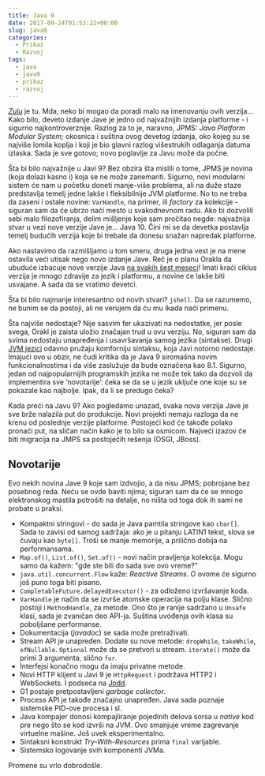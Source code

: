 ```yaml
---
title: Java 9
date: 2017-09-24T01:53:22+00:00
slug: java9
categories:
  - Prikaz
  - Razvoj
tags:
  - java
  - java9
  - prikaz
  - razvoj
---
```


[_Zulu_](http://jdk.java.net/9/) je tu. Mda, neko bi mogao da poradi malo na imenovanju ovih verzija... Kako bilo, deveto izdanje Jave je jedno od najvažnijih izdanja platforme - i sigurno najkontroverznije. Razlog za to je, naravno, JPMS: _Java Platform Modular System;_ okosnica i suština ovog devetog izdanja, oko kojeg su se najviše lomila koplja i koji je bio glavni razlog višestrukih odlaganja datuma izlaska. Sada je sve gotovo; novo poglavlje za Javu može da počne.

<!--more-->

Šta bi bilo najvažnije u Javi 9? Bez obzira šta mislili o tome, JPMS je novina (koja dolazi kasno i) koja se ne može zanemariti. Sigurno, novi modularni sistem će nam u početku doneti manje-više problema, ali na duže staze predstavlja temelj jedne lakše i fleksibilnije JVM platforme. No to ne treba da zaseni i ostale novine: `VarHandle`, na primer, ili _factory_ za kolekcije - siguran sam da će ubrzo naći mesto u svakodnevnom radu. Ako bi dozvolili sebi malo filozofiranja, delim mišljenje koje sam pročitao negde: najvažnija stvar u vezi nove verzije Jave je... Java 10. Čini mi se da devetka postavlja temelj budućih verzija koje bi trebale da donesu snažan napredak platforme.

Ako nastavimo da razmišljamo u tom smeru, druga jedna vest je na mene ostavila veći utisak nego novo izdanje Jave. Reč je o planu Orakla da ubuduće izbacuje nove verzije Java [na svakih šest meseci](http://www.oracle.com/technetwork/java/eol-135779.html)! Imati kraći ciklus verzija je mnogo zdravije za jezik i platformu, a novine će lakše biti usvajane. A sada da se vratimo devetci.

Šta bi bilo najmanje interesantno od novih stvari? `jshell`. Da se razumemo, ne bunim se da postoji, ali ne verujem da ću mu ikada naći primenu.

Šta najviše nedostaje? Nije sasvim fer ukazivati na nedostatke, jer posle svega, Orakl je zaista uložio značajan trud u ovu verziju. No, siguran sam da svima nedostaju unapređenja i usavršavanja samog jezika (sintakse). Drugi [JVM jezici](https://kotlinlang.org) odavno pružaju komforniju sintaksu, koja Javi notorno nedostaje. Imajući ovo u obzir, ne čudi kritika da je Java 9 siromašna novim funkcionalnostima i da više zaslužuje da bude označena kao 8.1. Sigurno, jedan od najpopularnijih programskih jezika ne može tek tako da dozvoli da implementira sve ‘novotarije’: čeka se da se u jezik uključe one koje su se pokazale kao najbolje. Ipak, da li se predugo čeka?

Kada preći na Javu 9? Ako pogledamo unazad, svaka nova verzija Jave je sve brže nalazila put do produkcije. Novi projekti nemaju razloga da ne krenu od poslednje verzije platforme. Postojeći kod će takođe polako pronaći put, na sličan način kako je to bilo sa osmicom. Najveći izazov će biti migracija na JMPS sa postojećih rešenja (OSGI, JBoss).

## Novotarije

Evo nekih novina Jave 9 koje sam izdvojio, a da nisu JPMS; pobrojane bez posebnog reda. Neću se ovde baviti njima; siguran sam da će se mnogo elektronskog mastila potrošiti na detalje, no ništa od toga dok ih sami ne probate u praksi.

  * Kompaktni stringovi - do sada je Java pamtila stringove kao `char[]`. Sada to zavisi od samog sadržaja: ako je u pitanju LATIN1 tekst, slova se čuvaju kao `byte[]`. Troši se manje memorije, a prilično dobija na performansama.
  * `Map.of()`, `List.of()`, `Set.of()` - novi način pravljenja kolekcija. Mogu samo da kažem: "gde ste bili do sada sve ovo vreme?"
  * `java.util.concurrent.Flow` kaže: _Reactive Streams_. O ovome će sigurno još puno toga biti pisano.
  * `CompletableFuture.delayedExecutor()` - za odloženo izvršavanje koda.
  * `VarHandle` je način da se izvrše atomske operacija na polju klase. Slično postoji i `MethodHandle`, za metode. Ono što je ranije sadržano u `Unsafe` klasi, sada je zvaničan deo API-ja. Suština uvođenja ovih klasa su poboljšane performanse.
  * Dokumentacija (_javadoc_) se sada može pretraživati.
  * Stream API je unapređen. Dodate su nove metode: `dropWhile`, `takeWhile`, `ofNullable`. `Optional` može da se pretvori u stream. `iterate()` može da primi 3 argumenta, slično `for`.
  * Interfejsi konačno mogu da imaju privatne metode.
  * Novi HTTP klijent u Javi 9 je `HttpRequest` i podržava HTTP2 i WebSockets. I podseća na [Jodd](https://jodd.org).
  * G1 postaje pretpostavljeni _garbage collector_.
  * Process API je takođe značajno unapređen. Java sada poznaje sistemske PID-ove procesa i sl.
  * Java kompajer donosi kompajliranje pojedinih delova sorsa u _native_ kod pre nego što se kod izvrši na JVM. Ovo smanjuje vreme zagrevanje virtuelne mašine. Još uvek eksperimentalno.
  * Sintaksni konstrukt _Try-With-Resources_ prima `final` varijable.
  * Sistemsko logovanje svih komponenti JVMa.

Promene su vrlo dobrodošle.
